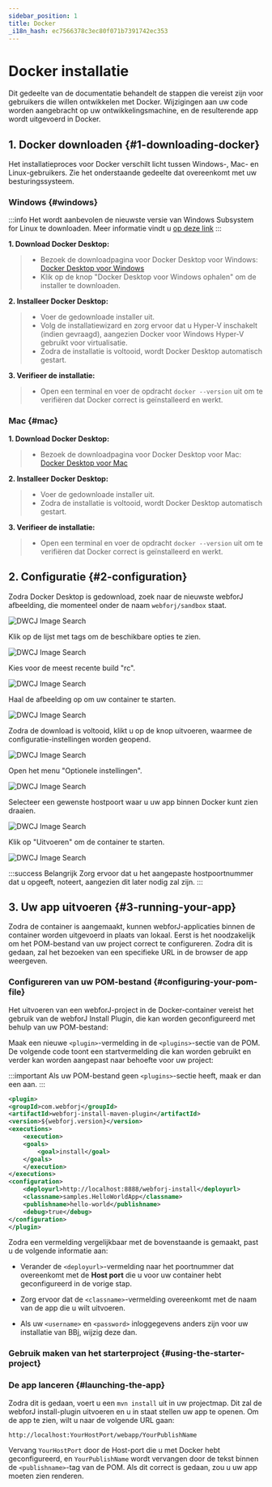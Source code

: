 ```yaml
---
sidebar_position: 1
title: Docker
_i18n_hash: ec7566378c3ec80f071b7391742ec353
---
```

# Docker installatie

Dit gedeelte van de documentatie behandelt de stappen die vereist zijn voor gebruikers die willen ontwikkelen met Docker. Wijzigingen aan uw code worden aangebracht op uw ontwikkelingsmachine, en de resulterende app wordt uitgevoerd in Docker.

## 1. Docker downloaden {#1-downloading-docker}

Het installatieproces voor Docker verschilt licht tussen Windows-, Mac- en Linux-gebruikers. Zie het onderstaande gedeelte dat overeenkomt met uw besturingssysteem.

### Windows {#windows}

:::info
Het wordt aanbevolen de nieuwste versie van Windows Subsystem for Linux te downloaden. Meer informatie vindt u [op deze link](https://learn.microsoft.com/en-us/windows/wsl/install)
:::

**1. Download Docker Desktop:**
>- Bezoek de downloadpagina voor Docker Desktop voor Windows: [Docker Desktop voor Windows](https://www.docker.com/products/docker-desktop/)
>- Klik op de knop "Docker Desktop voor Windows ophalen" om de installer te downloaden.

**2. Installeer Docker Desktop:**
>- Voer de gedownloade installer uit.
>- Volg de installatiewizard en zorg ervoor dat u Hyper-V inschakelt (indien gevraagd), aangezien Docker voor Windows Hyper-V gebruikt voor virtualisatie.
>- Zodra de installatie is voltooid, wordt Docker Desktop automatisch gestart.

**3. Verifieer de installatie:**
>- Open een terminal en voer de opdracht `docker --version` uit om te verifiëren dat Docker correct is geïnstalleerd en werkt.

### Mac {#mac}

**1. Download Docker Desktop:**
>- Bezoek de downloadpagina voor Docker Desktop voor Mac: [Docker Desktop voor Mac](https://www.docker.com/products/docker-desktop/)

**2. Installeer Docker Desktop:**
>- Voer de gedownloade installer uit.
>- Zodra de installatie is voltooid, wordt Docker Desktop automatisch gestart.

**3. Verifieer de installatie:**
>- Open een terminal en voer de opdracht `docker --version` uit om te verifiëren dat Docker correct is geïnstalleerd en werkt.

## 2. Configuratie {#2-configuration}

Zodra Docker Desktop is gedownload, zoek naar de nieuwste webforJ afbeelding, die momenteel onder de naam `webforj/sandbox` staat.

![DWCJ Image Search](/img/bbj-installation/docker/Step_1l.png#rounded-border)

Klik op de lijst met tags om de beschikbare opties te zien.

![DWCJ Image Search](/img/bbj-installation/docker/Step_2l.png#rounded-border)

Kies voor de meest recente build "rc".

![DWCJ Image Search](/img/bbj-installation/docker/Step_3l.png#rounded-border)

Haal de afbeelding op om uw container te starten.

![DWCJ Image Search](/img/bbj-installation/docker/Step_4l.png#rounded-border)

Zodra de download is voltooid, klikt u op de knop uitvoeren, waarmee de configuratie-instellingen worden geopend.

![DWCJ Image Search](/img/bbj-installation/docker/Step_5l.png#rounded-border)

Open het menu "Optionele instellingen".

![DWCJ Image Search](/img/bbj-installation/docker/Step_6l.png#rounded-border)

Selecteer een gewenste hostpoort waar u uw app binnen Docker kunt zien draaien.

![DWCJ Image Search](/img/bbj-installation/docker/Step_7l.png#rounded-border)

Klik op "Uitvoeren" om de container te starten.

![DWCJ Image Search](/img/bbj-installation/docker/Step_8l.png#rounded-border)

:::success Belangrijk
Zorg ervoor dat u het aangepaste hostpoortnummer dat u opgeeft, noteert, aangezien dit later nodig zal zijn.
:::

## 3. Uw app uitvoeren {#3-running-your-app}

Zodra de container is aangemaakt, kunnen webforJ-applicaties binnen de container worden uitgevoerd in plaats van lokaal. Eerst is het noodzakelijk om het POM-bestand van uw project correct te configureren. Zodra dit is gedaan, zal het bezoeken van een specifieke URL in de browser de app weergeven.

### Configureren van uw POM-bestand {#configuring-your-pom-file}

Het uitvoeren van een webforJ-project in de Docker-container vereist het gebruik van de webforJ Install Plugin, die kan worden geconfigureerd met behulp van uw POM-bestand:

Maak een nieuwe `<plugin>`-vermelding in de `<plugins>`-sectie van de POM. De volgende code toont een startvermelding die kan worden gebruikt en verder kan worden aangepast naar behoefte voor uw project:

:::important
Als uw POM-bestand geen `<plugins>`-sectie heeft, maak er dan een aan.
:::

```xml
<plugin>
<groupId>com.webforj</groupId>
<artifactId>webforj-install-maven-plugin</artifactId>
<version>${webforj.version}</version>
<executions>
    <execution>
    <goals>
        <goal>install</goal>
    </goals>
    </execution>
</executions>
<configuration>
    <deployurl>http://localhost:8888/webforj-install</deployurl>
    <classname>samples.HelloWorldApp</classname>
    <publishname>hello-world</publishname>
    <debug>true</debug>
</configuration>
</plugin>
```

Zodra een vermelding vergelijkbaar met de bovenstaande is gemaakt, past u de volgende informatie aan:

- Verander de `<deployurl>`-vermelding naar het poortnummer dat overeenkomt met de **Host port** die u voor uw container hebt geconfigureerd in de vorige stap.

- Zorg ervoor dat de `<classname>`-vermelding overeenkomt met de naam van de app die u wilt uitvoeren.

- Als uw `<username>` en `<password>` inloggegevens anders zijn voor uw installatie van BBj, wijzig deze dan.

### Gebruik maken van het starterproject {#using-the-starter-project}

<ComponentArchetype
project="bbj-hello-world"
/>

### De app lanceren {#launching-the-app}

Zodra dit is gedaan, voert u een `mvn install` uit in uw projectmap. Dit zal de webforJ install-plugin uitvoeren en u in staat stellen uw app te openen. Om de app te zien, wilt u naar de volgende URL gaan:

`http://localhost:YourHostPort/webapp/YourPublishName`

Vervang `YourHostPort` door de Host-port die u met Docker hebt geconfigureerd, en `YourPublishName` wordt vervangen door de tekst binnen de `<publishname>`-tag van de POM. Als dit correct is gedaan, zou u uw app moeten zien renderen.
